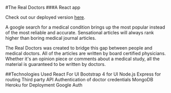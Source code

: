 #The Real Doctors
###A React app

Check out our deployed version [here](https://the-real-doctors.herokuapp.com/).

A google search for a medical condition brings up the most popular instead of the most reliable and accurate. Sensational articles will always rank higher than boring medical journal articles.

The Real Doctors was created to bridge this gap between people and medical doctors. All of the articles are written by board certified physicians. Whether it's an opinion piece or comments about a medical study, all the material is guaranteed to be written by doctors.

##Technologies Used
React For UI
Bootstrap 4 for UI
Node.js
Express for routing
Third party API Authentication of doctor credentials
MongoDB
Heroku for Deployment
Google Auth
